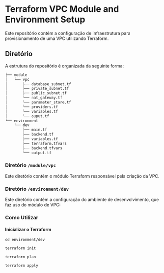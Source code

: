 # Terraform VPC Module and Environment Setup

Este repositório contém a configuração de infraestrutura para provisionamento de uma VPC utilizando Terraform. 

## Diretório

A estrutura do repositório é organizada da seguinte forma:

```bash
├── module
│   └── vpc
│       ├── database_subnet.tf
│       ├── private_subnet.tf
│       ├── public_subnet.tf
│       └── nat_gateway.tf
│       └── parameter_store.tf
│       └── providers.tf
│       └── variables.tf
│       └── ouput.tf
└── environment
    └── dev
        ├── main.tf
        ├── backend.tf
        ├── variables.tf
        ├── terraform.tfvars
        ├── backend.tfvars
        └── output.tf
```
### Diretório `/module/vpc`

Este diretório contém o módulo Terraform responsável pela criação da VPC. 

### Diretório `/environment/dev`

Este diretório contém a configuração do ambiente de desenvolvimento, que faz uso do módulo de VPC:

### Como Utilizar

#### Inicializar o Terraform

 ``` cd environment/dev ```

``` terraform init ```

``` terraform plan ```

``` terraform apply ```
